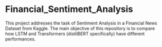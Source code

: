 # Financial_Sentiment_Analysis
This project addresses the task of Sentiment Analysis in a Financial News Dataset from Kaggle. The main objective of this repository is to compare how LSTM and Transformers (distilBERT specifically) have different performances.
